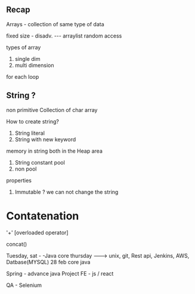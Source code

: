 ## Recap 
Arrays - collection of same type of data 

fixed size - disadv. --- arraylist 
random access 

types of array 
1. single dim
2. multi dimension

for each loop 


## String ?
non primitive 
Collection of char array

How to create string? 
1. String literal 
2. String with new keyword 


memory in string
both in the Heap area 
1. String constant pool 
2. non pool 


properties 
1. Immutable ?   we can not change the string 


# Contatenation 
   '+'   [overloaded operator]

concat()




Tuesday, sat - -Java core
thursday ---> unix, git, Rest api, Jenkins, AWS, Datbase(MYSQL)
28 feb core java 

 
Spring - advance java 
Project 
FE - js / react

QA - Selenium 
